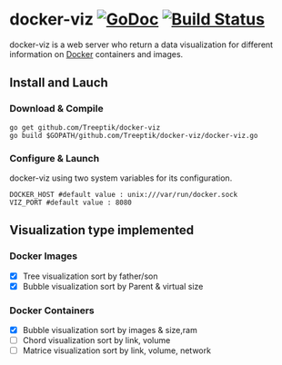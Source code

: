 # docker-viz [![GoDoc](https://godoc.org/github.com/Treeptik/docker-viz?status.svg)](https://godoc.org/github.com/Treeptik/docker-viz) [![Build Status](https://travis-ci.org/Treeptik/docker-viz.svg)](https://travis-ci.org/Treeptik/docker-viz)
docker-viz is a web server who return a data visualization for different information on [Docker](http://www.dockers.com) containers and images.

## Install and Lauch
### Download & Compile
```
go get github.com/Treeptik/docker-viz
go build $GOPATH/github.com/Treeptik/docker-viz/docker-viz.go
```

### Configure & Launch
docker-viz using two system variables for its configuration.
```
DOCKER_HOST #default value : unix:///var/run/docker.sock
VIZ_PORT #default value : 8080
```


## Visualization type implemented
### Docker Images
- [x] Tree visualization sort by father/son
- [x] Bubble visualization sort by Parent & virtual size

### Docker Containers
- [x] Bubble visualization sort by images & size,ram
- [ ] Chord visualization sort by link, volume
- [ ] Matrice visualization sort by link, volume, network
